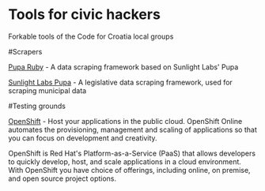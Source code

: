 Tools for civic hackers
=============

Forkable tools of the Code for Croatia local groups


#Scrapers

[Pupa Ruby](https://github.com/ciudadanointeligente/pupa-ruby) - A data scraping framework based on Sunlight Labs' Pupa

[Sunlight Labs Pupa](https://github.com/opencivicdata/pupa) - A legislative data scraping framework, used for scraping municipal data

#Testing grounds

[OpenShift](https://www.openshift.com/) - Host your applications in the public cloud. OpenShift Online automates the provisioning, management and scaling of applications so that you can focus on development and creativity.

OpenShift is Red Hat's Platform-as-a-Service (PaaS) that allows developers to quickly develop, host, and scale applications in a cloud environment. With OpenShift you have choice of offerings, including online, on premise, and open source project options.
